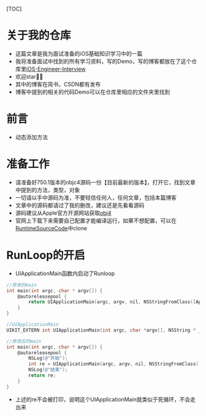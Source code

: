 [TOC]
# 关于我的仓库
- 这篇文章是我为面试准备的iOS基础知识学习中的一篇
- 我将准备面试中找到的所有学习资料，写的Demo，写的博客都放在了这个仓库里[iOS-Engineer-Interview](https://github.com/KevinAshen/iOS-Engineer-Interview)
- 欢迎star👏👏
- 其中的博客在简书，CSDN都有发布
- 博客中提到的相关的代码Demo可以在仓库里相应的文件夹里找到

# 前言

- 动态添加方法

# 准备工作

- 请准备好750.1版本的objc4源码一份【目前最新的版本】，打开它，找到文章中提到的方法，类型，对象
- 一切请以手中源码为准，不要轻信任何人，任何文章，包括本篇博客
- 文章中的源码都请过了我的删改，建议还是先看看源码
- 源码建议从Apple官方开源网站获取[obj4](https://opensource.apple.com/tarballs/objc4/objc4-750.1.tar.gz)
- 官网上下载下来需要自己配置才能编译运行，如果不想配置，可以在[RuntimeSourceCode](https://github.com/acBool/RuntimeSourceCode)中clone

# RunLoop的开启
- UIApplicationMain函数内启动了Runloop
```objective-c
//原来的main
int main(int argc, char * argv[]) {
    @autoreleasepool {
        return UIApplicationMain(argc, argv, nil, NSStringFromClass([AppDelegate class]));
    }
}

//UIApplicationMain
UIKIT_EXTERN int UIApplicationMain(int argc, char *argv[], NSString * __nullable principalClassName, NSString * __nullable delegateClassName);

//修改后的main
int main(int argc, char * argv[]) {
    @autoreleasepool {
        NSLog(@"开始");
        int re = UIApplicationMain(argc, argv, nil, NSStringFromClass([AppDelegate class]));
        NSLog(@"结束");
        return re;
    }
}
```

- 上述的re不会被打印，说明这个UIApplicationMain就类似于死循环，不会走出来

